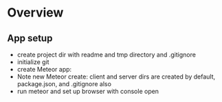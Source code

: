 # Overview

## App setup
- create project dir with readme and tmp directory and .gitignore
- initialize git
- create Meteor app:
- Note new Meteor create: client and server dirs are created by default, package.json, and .gitignore also
- run meteor and set up browser with console open
